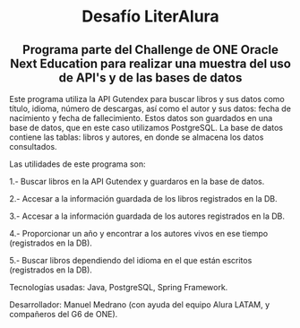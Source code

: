 <h1 align = "center"> Desafío LiterAlura </h1>

<h2 align="center"> Programa parte del Challenge de ONE Oracle Next Education para realizar una muestra del uso de API's y de las bases de datos </h2>

Este programa utiliza la API Gutendex para buscar libros y sus datos como título, idioma, número de descargas, 
así como el autor y sus datos: fecha de nacimiento y fecha de fallecimiento.
Estos datos son guardados en una base de datos, que en este caso utilizamos PostgreSQL.
La base de datos contiene las tablas: libros y autores, en donde se almacena los datos consultados.


Las utilidades de este programa son:

1.- Buscar libros en la API Gutendex y guardaros en la base de datos.

2.- Accesar a la información guardada de los libros registrados en la DB.

3.- Accesar a la información guardada de los autores registrados en la DB.

4.- Proporcionar un año y encontrar a los autores vivos en ese tiempo (registrados en la DB).

5.- Buscar libros dependiendo del idioma en el que están escritos (registrados en la DB).


Tecnologías usadas: Java, PostgreSQL, Spring Framework.

Desarrollador: Manuel Medrano (con ayuda del equipo Alura LATAM, y compañeros del G6 de ONE).
